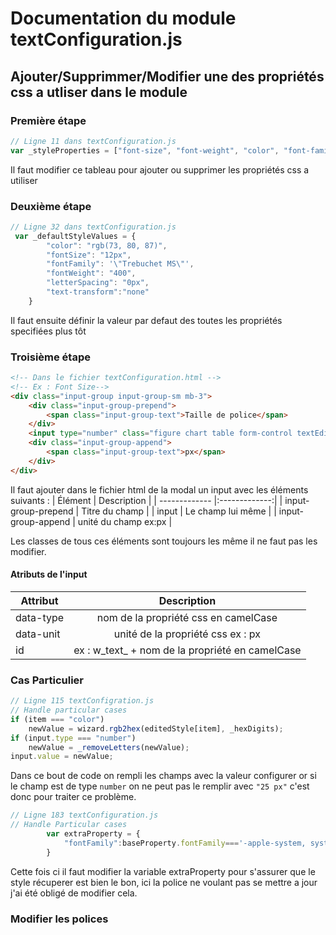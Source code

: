 # Documentation du module textConfiguration.js

## Ajouter/Supprimmer/Modifier une des propriétés css a utliser dans le module

### Première étape

```javascript
// Ligne 11 dans textConfiguration.js
var _styleProperties = ["font-size", "font-weight", "color", "font-family", "letter-spacing", "text-transform"];
```
Il faut modifier ce tableau pour ajouter ou supprimer les propriétés css a utiliser

### Deuxième étape

```javascript
// Ligne 32 dans textConfiguration.js
 var _defaultStyleValues = {
        "color": "rgb(73, 80, 87)",
        "fontSize": "12px",
        "fontFamily": '\"Trebuchet MS\"',
        "fontWeight": "400",
        "letterSpacing": "0px",
        "text-transform":"none"
    }
```
Il faut ensuite définir la valeur par defaut des toutes les propriétés specifiées plus tôt

### Troisième étape

```html
<!-- Dans le fichier textConfiguration.html -->
<!-- Ex : Font Size-->
<div class="input-group input-group-sm mb-3">
    <div class="input-group-prepend">
        <span class="input-group-text">Taille de police</span>
    </div>
    <input type="number" class="figure chart table form-control textEditToBind" data-type="fontSize" data-unit="px" min="1" step="1" id="w_text_fontSize">
    <div class="input-group-append">
        <span class="input-group-text">px</span>
    </div>
</div>
```
Il faut ajouter dans le fichier html de la modal un input avec les éléments suivants : 
| Élément       | Description   |
| ------------- |:-------------:|
| input-group-prepend    | Titre du champ |
| input      | Le champ lui même      |
| input-group-append | unité du champ ex:px     |

Les classes de tous ces éléments sont toujours les même il ne faut pas les modifier.

#### Atributs de l'input

| Attribut       | Description   |
| ------------- |:-------------:|
| data-type    | nom de la propriété css en camelCase |
| data-unit     | unité de la propriété css ex : px      |
| id | ex : w_text_ + nom de la propriété en camelCase     |

### Cas Particulier
```javascript
// Ligne 115 textConfigration.js
// Handle particular cases
if (item === "color")
    newValue = wizard.rgb2hex(editedStyle[item], _hexDigits);
if (input.type === "number")
    newValue = _removeLetters(newValue);
input.value = newValue;
```
Dans ce bout de code on rempli les champs avec la valeur configurer or si le champ est de type `number` on ne peut pas le remplir avec `"25 px"` c'est donc pour traiter ce problème.

```javascript
// Ligne 183 textConfiguration.js
// Handle Particular cases
        var extraProperty = {
            "fontFamily":baseProperty.fontFamily==='-apple-system, system-ui, BlinkMacSystemFont, "Segoe UI", Roboto, "Helvetica Neue", Arial, sans-serif'? _defaultStyleValues.fontFamily : baseProperty["fontFamily"]
        }
```
Cette fois ci il faut modifier la variable extraProperty pour s'assurer que le style récuperer est bien le bon, ici la police ne voulant pas se mettre a jour j'ai été obligé de modifier cela.

### Modifier les polices

